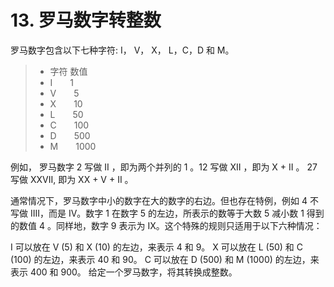 # 13. 罗马数字转整数
罗马数字包含以下七种字符: I， V， X， L，C，D 和 M。

>
> - 字符          数值
> - I&emsp;&emsp;1
> - V&emsp;&emsp;5
> - X&emsp;&emsp;10
> - L&emsp;&emsp;50
> - C&emsp;&emsp;100
> - D&emsp;&emsp;500
> - M&emsp;&emsp;1000

例如， 罗马数字 2 写做 II ，即为两个并列的 1 。12 写做 XII ，即为 X + II 。 27 写做  XXVII, 即为 XX + V + II 。

通常情况下，罗马数字中小的数字在大的数字的右边。但也存在特例，例如 4 不写做 IIII，而是 IV。数字 1 在数字 5 的左边，所表示的数等于大数 5 减小数 1 得到的数值 4 。同样地，数字 9 表示为 IX。这个特殊的规则只适用于以下六种情况：

I 可以放在 V (5) 和 X (10) 的左边，来表示 4 和 9。
X 可以放在 L (50) 和 C (100) 的左边，来表示 40 和 90。 
C 可以放在 D (500) 和 M (1000) 的左边，来表示 400 和 900。
给定一个罗马数字，将其转换成整数。
